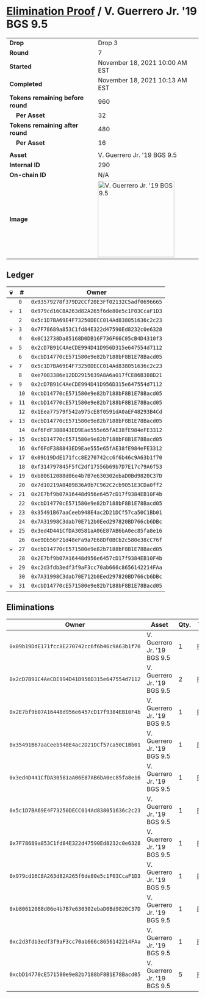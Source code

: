 # [Elimination Proof](./readme.md) / V. Guerrero Jr. &#039;19 BGS 9.5

|||
|---|---|
| **Drop** | Drop 3 |
| **Round** | 7 |
| **Started** | November 18, 2021 10:00 AM EST |
| **Completed** | November 18, 2021 10:13 AM EST |
| **Tokens remaining before round** | 960 |
| **&nbsp;&nbsp;&nbsp;&nbsp;Per Asset** | 32 |
| **Tokens remaining after round** | 480 |
| **&nbsp;&nbsp;&nbsp;&nbsp;Per Asset** | 16 |
| | |
| **Asset** | V. Guerrero Jr. &#039;19 BGS 9.5 |
| **Internal ID** | 290 |
| **On-chain ID** | N/A |
| **Image** | <img src="https://tcdn.blokpax.com/94d9199b-dc4a-4a96-8a49-a6f8eef9ddc1/22fdb57d910e6ecc3cb77b45c16f3a062230c7b794f5ba0de5333ecb1662f00e.jpg" height="200" alt="V. Guerrero Jr. &#039;19 BGS 9.5" /> |

## Ledger

| 💀 | # | Owner |
| --- | --- | --- |
|  | `0` | `0x93579278f379D2CCf20E3Ff02132C5adf0696665` |
| 💀 | `1` | `0x979cd16C8A263d82A265f6de80e5c1F03CcaF1D3` |
|  | `2` | `0x5c1D7BA69E4F73250DECC014Ad838051636c2c23` |
| 💀 | `3` | `0x7F78689a853C1fd84E322d47590Ed8232c0e6328` |
|  | `4` | `0x0C12738Da85168D0DB16F736F66C05cB4D4310f3` |
| 💀 | `5` | `0x2cD7B91C4AeCDE994D41D956D315e647554d7112` |
|  | `6` | `0xcbD14770cE571580e9e82b7188bF8B1E78Bacd05` |
| 💀 | `7` | `0x5c1D7BA69E4F73250DECC014Ad838051636c2c23` |
|  | `8` | `0xe7003386e12DD2915639A8A6a017fCE86B388D21` |
| 💀 | `9` | `0x2cD7B91C4AeCDE994D41D956D315e647554d7112` |
|  | `10` | `0xcbD14770cE571580e9e82b7188bF8B1E78Bacd05` |
| 💀 | `11` | `0xcbD14770cE571580e9e82b7188bF8B1E78Bacd05` |
|  | `12` | `0x1Eea77579f542a975cE8f0591dA0aEF48293B4Cd` |
| 💀 | `13` | `0xcbD14770cE571580e9e82b7188bF8B1E78Bacd05` |
|  | `14` | `0xf6FdF388843ED9Eae555e65fAE38fE984eFE3312` |
| 💀 | `15` | `0xcbD14770cE571580e9e82b7188bF8B1E78Bacd05` |
|  | `16` | `0xf6FdF388843ED9Eae555e65fAE38fE984eFE3312` |
| 💀 | `17` | `0x09b19DdE171fcc8E270742cc6f6b46c9A63b1f70` |
|  | `18` | `0xf314797845F5fC2df17556b69b7D7E17c79A6f53` |
| 💀 | `19` | `0xb80612088d06e4b7B7e630302ebaD0Bd9820C37D` |
|  | `20` | `0x7d10219A8489836A9b7C962C2cb9051E3CDa0ff2` |
| 💀 | `21` | `0x2E7bf9b07A16448d956e6457cD17f9384EB10F4b` |
|  | `22` | `0xcbD14770cE571580e9e82b7188bF8B1E78Bacd05` |
| 💀 | `23` | `0x35491B67aaCeeb948E4ac2D21DCf57ca50C1Bb01` |
|  | `24` | `0x7A31998C3dab70E712b0Eed297820BD766cb6DBc` |
| 💀 | `25` | `0x3ed4D441CfDA30581aA06E87AB6bA0ec85fa8e16` |
|  | `26` | `0xe9Db56F21d48eFa9a7E68Df0BCb2c580e38cC76f` |
| 💀 | `27` | `0xcbD14770cE571580e9e82b7188bF8B1E78Bacd05` |
|  | `28` | `0x2E7bf9b07A16448d956e6457cD17f9384EB10F4b` |
| 💀 | `29` | `0xc2d3fdb3edf3f9aF3cc70ab666c8656142214FAa` |
|  | `30` | `0x7A31998C3dab70E712b0Eed297820BD766cb6DBc` |
| 💀 | `31` | `0xcbD14770cE571580e9e82b7188bF8B1E78Bacd05` |


## Eliminations

| Owner | Asset | Qty. | Transaction |
| --- | --- | --- | --- |
| `0x09b19DdE171fcc8E270742cc6f6b46c9A63b1f70` | V. Guerrero Jr. '19 BGS 9.5 | 1 | [Polygonscan](https://polygonscan.com/tx/0xa7f3e6d9161dba7e5ea689f4fac880c9bc9bd6c72c56aa2c7a1402c788f26a65) |
| `0x2cD7B91C4AeCDE994D41D956D315e647554d7112` | V. Guerrero Jr. '19 BGS 9.5 | 2 | [Polygonscan](https://polygonscan.com/tx/0x1e947a4af9ebb3deb48d1f049158a5f620847a6804258be3b119c3a5ead85854) |
| `0x2E7bf9b07A16448d956e6457cD17f9384EB10F4b` | V. Guerrero Jr. '19 BGS 9.5 | 1 | [Polygonscan](https://polygonscan.com/tx/0x85193434dff4ef805b1b3f9633fb05ca42d579e38f61ddc7e535639930aa5a4b) |
| `0x35491B67aaCeeb948E4ac2D21DCf57ca50C1Bb01` | V. Guerrero Jr. '19 BGS 9.5 | 1 | [Polygonscan](https://polygonscan.com/tx/0x683c68f49cd7744435b7a2ad86e922a54c72af98fc8f9f4c7dbdd8e217019631) |
| `0x3ed4D441CfDA30581aA06E87AB6bA0ec85fa8e16` | V. Guerrero Jr. '19 BGS 9.5 | 1 | [Polygonscan](https://polygonscan.com/tx/0x71b3e503bb092ddbb5028f6d05b8024cb4c5ec40507855c6bd7dcc5d68a4922c) |
| `0x5c1D7BA69E4F73250DECC014Ad838051636c2c23` | V. Guerrero Jr. '19 BGS 9.5 | 1 | [Polygonscan](https://polygonscan.com/tx/0x4c2b6d931cfca77e567cd650ad151e8696be8bc6233facb0f4690a0a14854d71) |
| `0x7F78689a853C1fd84E322d47590Ed8232c0e6328` | V. Guerrero Jr. '19 BGS 9.5 | 1 | [Polygonscan](https://polygonscan.com/tx/0x535142514a2cc743f0e07b20cb8b4e42756c99fe1871a3d783412c1197484bc9) |
| `0x979cd16C8A263d82A265f6de80e5c1F03CcaF1D3` | V. Guerrero Jr. '19 BGS 9.5 | 1 | [Polygonscan](https://polygonscan.com/tx/0xdd3254927ff375474fc3f2e2fe465de586d53aa4aedf1be7a5449f52a931e8b4) |
| `0xb80612088d06e4b7B7e630302ebaD0Bd9820C37D` | V. Guerrero Jr. '19 BGS 9.5 | 1 | [Polygonscan](https://polygonscan.com/tx/0x457b35c501bdcc7277a237a7ab3475404364d8076c23c90ebf9f59784621f045) |
| `0xc2d3fdb3edf3f9aF3cc70ab666c8656142214FAa` | V. Guerrero Jr. '19 BGS 9.5 | 1 | [Polygonscan](https://polygonscan.com/tx/0x417576998a4061e7b12d2db9f7c3ed11c37bb07181813ac7be65eaace52ef834) |
| `0xcbD14770cE571580e9e82b7188bF8B1E78Bacd05` | V. Guerrero Jr. '19 BGS 9.5 | 5 | [Polygonscan](https://polygonscan.com/tx/0x1e28d9df95ca2cc93671bf8aced51b8fb3e4201322e7bb4d3d8f06e78e4657c6) |
